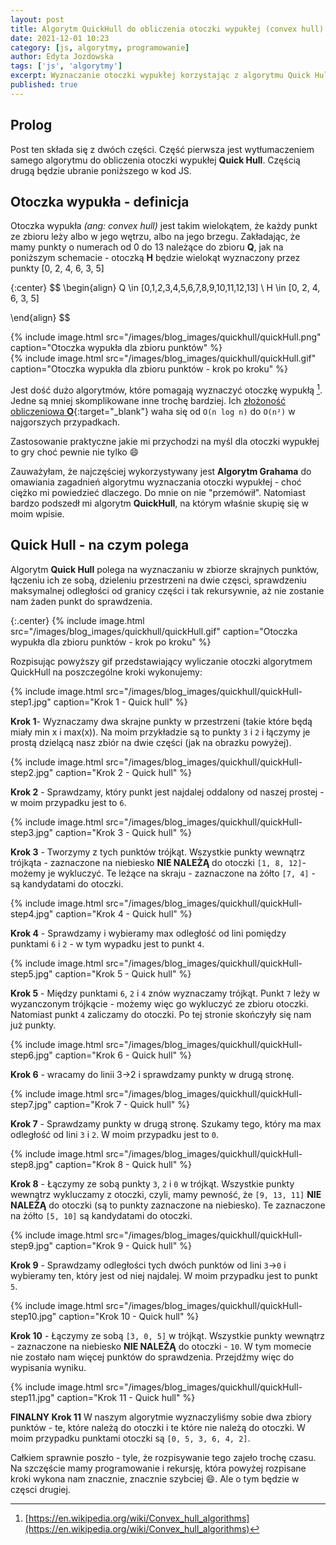 ```yaml
---
layout: post
title: Algorytm QuickHull do obliczenia otoczki wypukłej (convex hull) cz. 1
date: 2021-12-01 10:23
category: [js, algorytmy, programowanie]
author: Edyta Jozdowska
tags: ['js', 'algorytmy']
excerpt: Wyznaczanie otoczki wypukłej korzystając z algorytmu Quick Hull i JS. Część pierwsza - wytłumaczenie działania algorytmu
published: true
---
```


<script type="text/javascript" async
  src="https://cdn.mathjax.org/mathjax/latest/MathJax.js?config=TeX-MML-AM_CHTML">
</script>

## Prolog
Post ten składa się z dwóch części. Część pierwsza jest wytłumaczeniem samego algorytmu do obliczenia otoczki wypukłej **Quick Hull**. Częścią drugą będzie ubranie poniższego w kod JS.

## Otoczka wypukła - definicja
Otoczka wypukła *(ang: convex hull)* jest takim wielokątem, że każdy punkt ze zbioru leży albo w jego wętrzu, albo na jego brzegu. Zakładając, że mamy punkty o numerach od 0 do 13 należące do zbioru **Q**, jak na poniższym schemacie - otoczką **H** będzie wielokąt wyznaczony przez punkty [0, 2, 4, 6, 3, 5]

{:center}
$$ 
\begin{align}
Q \in [0,1,2,3,4,5,6,7,8,9,10,11,12,13] \\
H \in [0, 2, 4, 6, 3, 5]

\end{align}
$$

<div class="row">

<div class="col-6 center">
{%
    include image.html
    src="/images/blog_images/quickhull/quickHull.png"
    caption="Otoczka wypukła dla zbioru punktów"
%}

</div>

<div class="col-6 center">
{%
    include image.html
    src="/images/blog_images/quickhull/quickHull.gif"
    caption="Otoczka wypukła dla zbioru punktów - krok po kroku"
%}

</div>
</div>

Jest dość dużo algorytmów, które pomagają wyznaczyć otoczkę wypukłą [^1]. Jedne są mniej skomplikowane inne trochę bardziej. Ich [złożoność obliczeniowa **O**](https://en.wikipedia.org/wiki/Big_O_notation){:target="_blank"} waha się od `O(n log n)` do `O(n²)` w najgorszych przypadkach. 

Zastosowanie praktyczne jakie mi przychodzi na myśl dla otoczki wypukłej to gry choć pewnie nie tylko :smile:

Zauważyłam, że najczęściej wykorzystywany jest **Algorytm Grahama** do omawiania zagadnień algorytmu wyznaczania otoczki wypukłej - choć ciężko mi powiedzieć dlaczego. Do mnie on nie "przemówił". Natomiast bardzo podszedł mi algorytm **QuickHull**, na którym właśnie skupię się w moim wpisie.

## Quick Hull - na czym polega
Algorytm **Quick Hull** polega na wyznaczaniu w zbiorze skrajnych punktów, łączeniu ich ze sobą, dzieleniu przestrzeni na dwie częsci, sprawdzeniu maksymalnej odległości od granicy części i tak rekursywnie, aż nie zostanie nam żaden punkt do sprawdzenia. 

{:.center}
{%
    include image.html
    src="/images/blog_images/quickhull/quickHull.gif"
    caption="Otoczka wypukła dla zbioru punktów - krok po kroku"
%}

Rozpisując powyższy gif przedstawiający wyliczanie otoczki algorytmem QuickHull na poszczególne kroki wykonujemy:
<div class="row">
<div class="col-6">
{%
    include image.html
    src="/images/blog_images/quickhull/quickHull-step1.jpg"
    caption="Krok 1 - Quick hull"
%}

<strong>Krok 1</strong>- Wyznaczamy dwa skrajne punkty w przestrzeni (takie które będą miały min x i max(x)). Na moim przykładzie są to punkty `3` i `2` i łączymy je prostą dzielącą nasz zbiór na dwie części (jak na obrazku powyżej).
</div>
<div class="col-6">
{%
    include image.html
    src="/images/blog_images/quickhull/quickHull-step2.jpg"
    caption="Krok 2 - Quick hull"
%}

<strong>Krok 2</strong> - Sprawdzamy, który punkt jest najdalej oddalony od naszej prostej - w moim przypadku jest to `6`.
</div>
<div class="col-6">
{%
    include image.html
    src="/images/blog_images/quickhull/quickHull-step3.jpg"
    caption="Krok 3 - Quick hull"
%}

<strong>Krok 3</strong> - Tworzymy z tych punktów trójkąt. Wszystkie punkty wewnątrz trójkąta - zaznaczone na niebiesko <strong>NIE NALEŻĄ</strong> do otoczki `[1, 8, 12]`- możemy je wykluczyć. Te leżące na skraju - zaznaczone na żółto `[7, 4]` - są kandydatami do otoczki.
</div>
<div class="col-6">
{%
    include image.html
    src="/images/blog_images/quickhull/quickHull-step4.jpg"
    caption="Krok 4 - Quick hull"
%}

<strong>Krok 4</strong> - Sprawdzamy i wybieramy max odległość od lini pomiędzy punktami `6` i `2` - w tym wypadku jest to punkt `4`.
</div>
<div class="col-6">
{%
    include image.html
    src="/images/blog_images/quickhull/quickHull-step5.jpg"
    caption="Krok 5 - Quick hull"
%}

<strong>Krok 5</strong> - Między punktami `6`, `2` i `4` znów wyznaczamy trójkąt. Punkt `7` leży w wyzanczonym trójkącie - możemy więc go wykluczyć ze zbioru otoczki. Natomiast punkt `4` zaliczamy do otoczki. Po tej stronie skończyły się nam już punkty.

</div>
<div class="col-6">

{%
    include image.html
    src="/images/blog_images/quickhull/quickHull-step6.jpg"
    caption="Krok 6 - Quick hull"
%}

<strong>Krok 6</strong> - wracamy do linii 3->2 i sprawdzamy punkty w drugą stronę.

</div>
<div class="col-6">

{%
    include image.html
    src="/images/blog_images/quickhull/quickHull-step7.jpg"
    caption="Krok 7 - Quick hull"
%}

<strong>Krok 7</strong> - Sprawdzamy punkty w drugą stronę. Szukamy tego, który ma max odległość od lini `3` i `2`. W moim przypadku jest to `0`.

</div>
<div class="col-6">

{%
    include image.html
    src="/images/blog_images/quickhull/quickHull-step8.jpg"
    caption="Krok 8 - Quick hull"
%}

<strong>Krok 8</strong> - Łączymy ze sobą punkty `3`, `2` i `0` w trójkąt. Wszystkie punkty wewnątrz wykluczamy z otoczki, czyli, mamy pewność, że `[9, 13, 11]` <strong>NIE NALEŻĄ</strong> do otoczki (są to punkty zaznaczone na niebiesko). Te zaznaczone na żółto `[5, 10]` są kandydatami do otoczki. 

</div>
<div class="col-6">

{%
    include image.html
    src="/images/blog_images/quickhull/quickHull-step9.jpg"
    caption="Krok 9 - Quick hull"
%}

<strong>Krok 9</strong> - Sprawdzamy odległości tych dwóch punktów od lini `3`->`0` i wybieramy ten, który jest od niej najdalej. W moim przypadku jest to punkt `5`.

</div>
<div class="col-6">

{%
    include image.html
    src="/images/blog_images/quickhull/quickHull-step10.jpg"
    caption="Krok 10 - Quick hull"
%}

<strong>Krok 10</strong> - Łączymy ze sobą `[3, 0, 5]` w trójkąt. Wszystkie punkty wewnątrz - zaznaczone na niebiesko <strong>NIE NALEŻĄ</strong> do otoczki - `10`.
W tym momecie nie zostało nam więcej punktów do sprawdzenia. Przejdźmy więc do wypisania wyniku.

</div>
<div class="col-6">

{%
    include image.html
    src="/images/blog_images/quickhull/quickHull-step11.jpg"
    caption="Krok 11 - Quick hull"
%}

<strong>FINALNY Krok 11</strong> W naszym algorytmie wyznaczyliśmy sobie dwa zbiory punktów - te, które należą do otoczki i te które nie należą do otoczki. W moim przypadku punktami otoczki są `[0, 5, 3, 6, 4, 2]`.

</div>
</div>

Całkiem sprawnie poszło - tyle, że rozpisywanie tego zajeło trochę czasu. Na szczęście mamy programowanie i rekursję, która powyżej rozpisane kroki wykona nam znacznie, znacznie szybciej :smile:. Ale o tym będzie w częsci drugiej.

[^1]: [https://en.wikipedia.org/wiki/Convex_hull_algorithms](https://en.wikipedia.org/wiki/Convex_hull_algorithms)